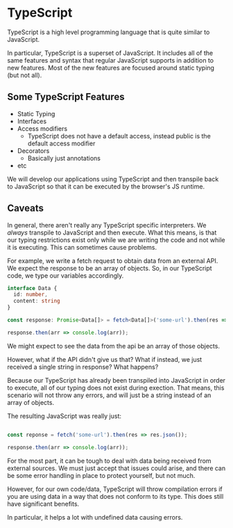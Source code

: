 # TypeScript

TypeScript is a high level programming language that is quite similar to JavaScript.

In particular, TypeScript is a superset of JavaScript. It includes all of the same features and syntax that regular JavaScript supports in addition to new features.
Most of the new features are focused around static typing (but not all).

## Some TypeScript Features

- Static Typing
- Interfaces
- Access modifiers
  - TypeScript does not have a default access, instead public is the default access modifier
- Decorators
  - Basically just annotations
- etc

We will develop our applications using TypeScript and then transpile back to JavaScript so that it can be executed by the browser's JS runtime.

## Caveats

In general, there aren't really any TypeScript specific interpreters. We _always_ transpile to JavaScript and then execute.
What this means, is that our typing restrictions exist only while we are writing the code and not while it is executing.
This can sometimes cause problems.

For example, we write a fetch request to obtain data from an external API. We expect the response to be an array of objects.
So, in our TypeScript code, we type our variables accordingly.

```typescript
interface Data {
  id: number,
  content: string
}

const response: Promise<Data[]> = fetch<Data[]>('some-url').then(res => res.json());

response.then(arr => console.log(arr));
```

We might expect to see the data from the api be an array of those objects.

However, what if the API didn't give us that? What if instead, we just received a single string in response? What happens?

Because our TypeScript has already been transpiled into JavaScript in order to execute, all of our typing does not exist during exection.
That means, this scenario will not throw any errors, and will just be a string instead of an array of objects.

The resulting JavaScript was really just:

```javascript

const reponse = fetch('some-url').then(res => res.json());

response.then(arr => console.log(arr));
```

For the most part, it can be tough to deal with data being received from external sources. We must just accept that issues could arise, and there can be some error handling in place to protect yourself, but not much.

However, for our own code/data, TypeScript will throw compilation errors if you are using data in a way that does not conform to its type.
This does still have significant benefits.

In particular, it helps a lot with undefined data causing errors.